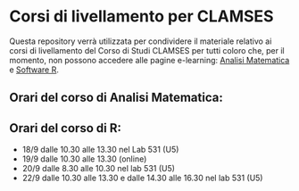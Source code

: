 # Corsi di livellamento per CLAMSES

Questa repository verrà utilizzata per condividere il materiale relativo ai corsi di livellamento del Corso di Studi CLAMSES per tutti coloro che, per il momento, non possono accedere alle pagine e-learning: [Analisi Matematica](https://elearning.unimib.it/course/view.php?id=52809) e [Software R](https://elearning.unimib.it/course/view.php?id=52810). 

## Orari del corso di Analisi Matematica: 

## Orari del corso di R: 

- 18/9 dalle 10.30 alle 13.30 nel Lab 531 (U5)
- 19/9 dalle 10.30 alle 13.30 (online)
- 20/9 dalle  8.30 alle 10.30 nel lab 531 (U5)
- 22/9 dalle 10.30 alle 13.30 e dalle 14.30 alle 16.30 nel lab 531 (U5)

